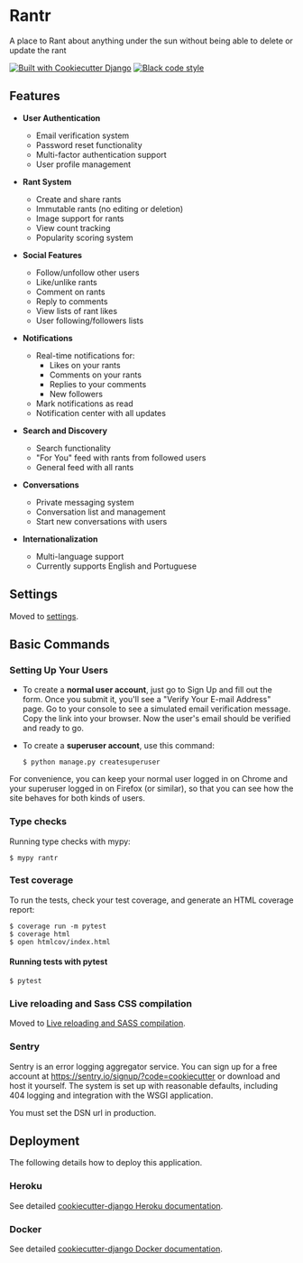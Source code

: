# Rantr

A place to Rant about anything under the sun without being able to delete or update the rant

[![Built with Cookiecutter Django](https://img.shields.io/badge/built%20with-Cookiecutter%20Django-ff69b4.svg?logo=cookiecutter)](https://github.com/cookiecutter/cookiecutter-django/)
[![Black code style](https://img.shields.io/badge/code%20style-black-000000.svg)](https://github.com/ambv/black)

## Features

- **User Authentication**
  - Email verification system
  - Password reset functionality
  - Multi-factor authentication support
  - User profile management

- **Rant System**
  - Create and share rants
  - Immutable rants (no editing or deletion)
  - Image support for rants
  - View count tracking
  - Popularity scoring system

- **Social Features**
  - Follow/unfollow other users
  - Like/unlike rants
  - Comment on rants
  - Reply to comments
  - View lists of rant likes
  - User following/followers lists

- **Notifications**
  - Real-time notifications for:
    - Likes on your rants
    - Comments on your rants
    - Replies to your comments
    - New followers
  - Mark notifications as read
  - Notification center with all updates

- **Search and Discovery**
  - Search functionality
  - "For You" feed with rants from followed users
  - General feed with all rants

- **Conversations**
  - Private messaging system
  - Conversation list and management
  - Start new conversations with users

- **Internationalization**
  - Multi-language support
  - Currently supports English and Portuguese

## Settings

Moved to [settings](http://cookiecutter-django.readthedocs.io/en/latest/settings.html).

## Basic Commands

### Setting Up Your Users

- To create a **normal user account**, just go to Sign Up and fill out the form. Once you submit it, you'll see a "Verify Your E-mail Address" page. Go to your console to see a simulated email verification message. Copy the link into your browser. Now the user's email should be verified and ready to go.

- To create a **superuser account**, use this command:

      $ python manage.py createsuperuser

For convenience, you can keep your normal user logged in on Chrome and your superuser logged in on Firefox (or similar), so that you can see how the site behaves for both kinds of users.

### Type checks

Running type checks with mypy:

    $ mypy rantr

### Test coverage

To run the tests, check your test coverage, and generate an HTML coverage report:

    $ coverage run -m pytest
    $ coverage html
    $ open htmlcov/index.html

#### Running tests with pytest

    $ pytest

### Live reloading and Sass CSS compilation

Moved to [Live reloading and SASS compilation](https://cookiecutter-django.readthedocs.io/en/latest/developing-locally.html#sass-compilation-live-reloading).

### Sentry

Sentry is an error logging aggregator service. You can sign up for a free account at <https://sentry.io/signup/?code=cookiecutter> or download and host it yourself.
The system is set up with reasonable defaults, including 404 logging and integration with the WSGI application.

You must set the DSN url in production.

## Deployment

The following details how to deploy this application.

### Heroku

See detailed [cookiecutter-django Heroku documentation](http://cookiecutter-django.readthedocs.io/en/latest/deployment-on-heroku.html).

### Docker

See detailed [cookiecutter-django Docker documentation](http://cookiecutter-django.readthedocs.io/en/latest/deployment-with-docker.html).
